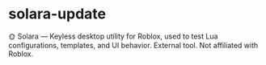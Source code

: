 # solara-update
🌞 Solara — Keyless desktop utility for Roblox, used to test Lua configurations, templates, and UI behavior. External tool. Not affiliated with Roblox.
